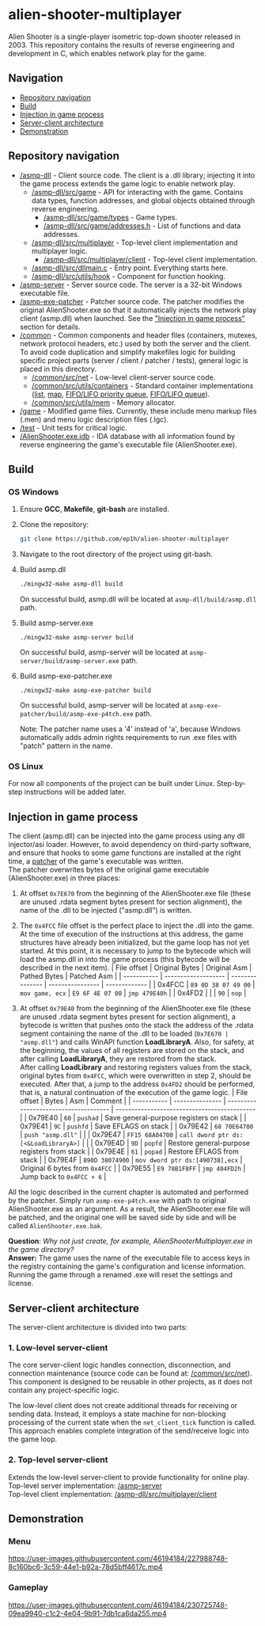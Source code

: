 # alien-shooter-multiplayer
Alien Shooter is a single-player isometric top-down shooter released in 2003. This repository contains the results of reverse engineering and development in C, which enables network play for the game.

## Navigation
- [Repository navigation](#Repository-navigation)
- [Build](#Build)
- [Injection in game process](#Injection-in-game-process)
- [Server-client architecture](#Server-client-architecture)
- [Demonstration](#Demonstration)

## Repository navigation
- [/asmp-dll](/asmp-dll) - Client source code. The client is a .dll library; injecting it into the game process extends the game logic to enable network play.
  - [/asmp-dll/src/game](/asmp-dll/src/game) - API for interacting with the game. Contains data types, function addresses, and global objects obtained through reverse engineering.
    - [/asmp-dll/src/game/types](/asmp-dll/src/game/types) - Game types.
    - [/asmp-dll/src/game/addresses.h](/asmp-dll/src/game/addresses.h) - List of functions and data addresses.
  - [/asmp-dll/src/multiplayer](/asmp-dll/src/multiplayer) - Top-level client implementation and multiplayer logic.
    - [/asmp-dll/src/multiplayer/client](/asmp-dll/src/multiplayer/client) - Top-level client implementation.
  - [/asmp-dll/src/dllmain.c](/asmp-dll/src/dllmain.c) - Entry point. Everything starts here.
  - [/asmp-dll/src/utils/hook](/asmp-dll/src/utils/hook) - Component for function hooking.
- [/asmp-server](/asmp-server) - Server source code. The server is a 32-bit Windows executable file.
- [/asmp-exe-patcher](/asmp-exe-patcher) - Patcher source code. The patcher modifies the original AlienShooter.exe so that it automatically injects the network play client (asmp.dll) when launched. See the ["Injection in game process"](#Injection-in-game-process) section for details.
- [/common](/common) - Common components and header files (containers, mutexes, network protocol headers, etc.) used by both the server and the client. To avoid code duplication and simplify makefiles logic for building specific project parts (server / client / patcher / tests), general logic is placed in this directory.
  - [/common/src/net](/common/src/net) - Low-level client-server source code.
  - [/common/src/utils/containers](/common/src/utils/containers) - Standard container implementations ([list](/common/src/utils/containers/list), [map](/common/src/utils/containers/map), [FIFO/LIFO priority queue](/common/src/utils/containers/pqueue), [FIFO/LIFO queue](/common/src/utils/containers/queue)).
  - [/common/src/utils/mem](/common/src/utils/mem) - Memory allocator.
- [/game](/game) - Modified game files. Currently, these include menu markup files (.men) and menu logic description files (.lgc).
- [/test](/test) - Unit tests for critical logic.
- [/AlienShooter.exe.idb](/AlienShooter.exe.idb) - IDA database with all information found by reverse engineering the game's executable file (AlienShooter.exe).

## Build
### OS Windows
1. Ensure **GCC**, **Makefile**, **git-bash** are installed.

2. Clone the repository:
    ```bash
   git clone https://github.com/ep1h/alien-shooter-multiplayer
   ```

3. Navigate to the root directory of the project using git-bash.

4. Build asmp.dll
   ```bash
   ./mingw32-make asmp-dll build
   ```
   On successful build, asmp.dll will be located at `asmp-dll/build/asmp.dll` path.

5. Build asmp-server.exe
   ```
   ./mingw32-make asmp-server build
   ```
   On successful build, asmp-server will be located at `asmp-server/build/asmp-server.exe` path.

6. Build asmp-exe-patcher.exe
   ```
   ./mingw32-make asmp-exe-patcher build
   ```
   On successful build, asmp-server will be located at `asmp-exe-patcher/build/asmp-exe-p4tch.exe` path.

   Note: The patcher name uses a '4' instead of 'a', because Windows automatically adds admin rights requirements to run .exe files with "patch" pattern in the name.

### OS Linux
For now all components of the project can be built under Linux. Step-by-step instructions will be added later.

## Injection in game process
The client (asmp.dll) can be injected into the game process using any dll injector/asi loader. However, to avoid dependency on third-party software, and ensure that hooks to some game functions are installed at the right time, a [patcher](/asmp-exe-patcher) of the game's executable was written.  
The patcher overwrites bytes of the original game executable (AlienShooter.exe) in three places:

1. At offset `0x7E670` from the beginning of the AlienShooter.exe file (these are unused .rdata segment bytes present for section alignment), the name of the .dll to be injected ("asmp.dll") is written.

2. The `0x4FCC` file offset is the perfect place to inject the .dll into the game. At the time of execution of the instructions at this address, the game structures have already been initialized, but the game loop has not yet started. At this point, it is necessary to jump to the bytecode which will load the asmp.dll in into the game process (this bytecode will be described in the next item).
   | File offset | Original Bytes      | Original Asm    | Pathed Bytes     | Patched Asm   |
   | ----------- | ------------------- | --------------- | ---------------- | ------------- |
   | 0x4FCC      | `89 0D 38 07 49 00` | `mov game, ecx` | `E9 6F 4E 07 00` | `jmp 479E40h` |
   | 0x4FD2      |                     |                 | `90`             | `nop`         |

3. At offset `0x79E40` from the beginning of the AlienShooter.exe file (these are unused .rdata segment bytes present for section alignment), a bytecode is written that pushes onto the stack the address of the .rdata segment containing the name of the .dll to be loaded (`0x7E670 | "asmp.dll"`) and calls WinAPI function __LoadLibraryA__. Also, for safety, at the beginning, the values ​​of all registers are stored on the stack, and after calling __LoadLibraryA__, they are restored from the stack.  
After calling __LoadLibrary__ and restoring registers values ​​from the stack, original bytes from `0x4FCC`, which were overwritten in step 2, should be executed. After that, a jump to the address `0x4FD2` should be performed, that is, a natural continuation of the execution of the game logic.
   | File offset | Bytes           | Asm                                   | Comment                                      |
   | ----------- | --------------- | ------------------------------------- | -------------------------------------------- |
   | 0x79E40     | `60`            | `pushad`                              | Save general-purpose registers on stack      |
   | 0x79E41     | `9C`            | `pushfd`                              | Save EFLAGS on stack                         |
   | 0x79E42     | `68 70E64700`   | `push "asmp.dll"`                     |                                              |
   | 0x79E47     | `FF15 68A04700` | `call dword ptr ds:[<&LoadLibraryA>]` |                                              |
   | 0x79E4D     | `9D`            | `popfd`                               | Restore general-purpose registers from stack |
   | 0x79E4E     | `61`            | `popad`                               | Restore EFLAGS from stack                    |
   | 0x79E4F     | `890D 38074900` | `mov dword ptr ds:[490738],ecx`       | Original 6 bytes from `0x4FCC`               |
   | 0x79E55     | `E9 78B1F8FF`   | `jmp 404FD2h`                         | Jump back to `0x4FCC + 6`                    |

All the logic described in the current chapter is automated and performed by the patcher. Simply run `asmp-exe-p4tch.exe` with path to original AlienShooter.exe as an argument. As a result, the AlienShooter.exe file will be patched, and the original one will be saved side by side and will be called `AlienShooter.exe.bak`.


**Question**: _Why not just create, for example, AlienShooterMultiplayer.exe in the game directory?_  
**Answer:** The game uses the name of the executable file to access keys in the registry containing the game's configuration and license information. Running the game through a renamed .exe will reset the settings and license.

## Server-client architecture
The server-client architecture is divided into two parts:
### 1. Low-level server-client
The core server-client logic handles connection, disconnection, and connection maintenance (source code can be found at: [/common/src/net](/common/src/net)). This component is designed to be reusable in other projects, as it does not contain any project-specific logic.

The low-level client does not create additional threads for receiving or sending data. Instead, it employs a state machine for non-blocking processing of the current state when the ```net_client_tick``` function is called. This approach enables complete integration of the send/receive logic into the game loop.
### 2. Top-level server-client
Extends the low-level server-client to provide functionality for online play.  
Top-level server implementation: [/asmp-server](/asmp-server)  
Top-level client implementation: [/asmp-dll/src/multiplayer/client](/asmp-dll/src/multiplayer/client)

## Demonstration
### Menu
https://user-images.githubusercontent.com/46194184/227988748-8c160bc6-3c59-44e1-b92a-78d5bff4617c.mp4

### Gameplay
https://user-images.githubusercontent.com/46194184/230725748-09ea9940-c1c2-4e04-9b91-7db1ca6da255.mp4
